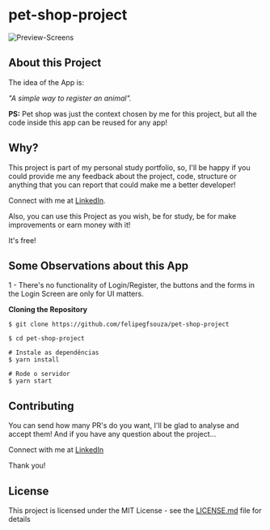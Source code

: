 # pet-shop-project

![Preview-Screens](https://user-images.githubusercontent.com/68368843/118575966-fb3f4000-b75d-11eb-8d29-57dfd38686b7.png)

## About this Project

The idea of the App is:

_"A simple way to register an animal"._

**PS:** Pet shop was just the context chosen by me for this project, but all the code inside this app can be reused for any app!

## Why?

This project is part of my personal study portfolio, so, I'll be happy if you could provide me any feedback about the project, code, structure or anything that you can report that could make me a better developer!


Connect with me at [LinkedIn](https://www.linkedin.com/in/felipe-gabriel-430a39208/).

Also, you can use this Project as you wish, be for study, be for make improvements or earn money with it!

It's free!

## Some Observations about this App

1 - There's no functionality of Login/Register, the buttons and the forms in the Login Screen are only for UI matters.

**Cloning the Repository**

```
$ git clone https://github.com/felipegfsouza/pet-shop-project

$ cd pet-shop-project
```

```
# Instale as dependências
$ yarn install

# Rode o servidor
$ yarn start
```

## Contributing

You can send how many PR's do you want, I'll be glad to analyse and accept them! And if you have any question about the project...


Connect with me at [LinkedIn](https://www.linkedin.com/in/felipe-gabriel-430a39208/)

Thank you!

## License

This project is licensed under the MIT License - see the [LICENSE.md](https://github.com/felipegfsouza/pet-shop-project/blob/main/license) file for details